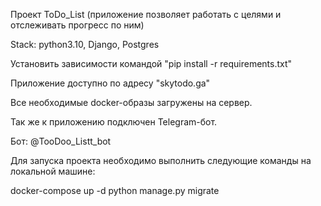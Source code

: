 Проект ToDo_List (приложение позволяет работать с целями и отслеживать прогресс по ним)

Stack: python3.10, Django, Postgres

Установить зависимости командой "pip install -r requirements.txt"

Приложение доступно по адресу "skytodo.ga"

Все необходимые docker-образы загружены на сервер.

Так же к приложению подключен Telegram-бот.

Бот: @TooDoo_Listt_bot

Для запуска проекта необходимо выполнить следующие команды на локальной машине:

docker-compose up -d
python manage.py migrate
